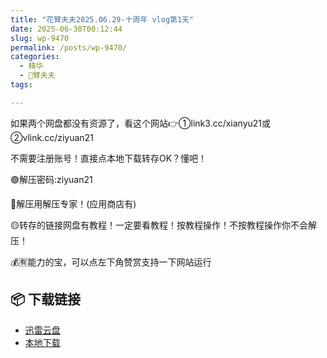 ```yaml
---
title: "花臂夫夫2025.06.29-十周年 vlog第1天"
date: 2025-06-30T00:12:44
slug: wp-9470
permalink: /posts/wp-9470/
categories:
  - 精华
  - 🌸臂夫夫
tags:

---
```


如果两个网盘都没有资源了，看这个网站👉①link3.cc/xianyu21或②vlink.cc/ziyuan21

不需要注册账号！直接点本地下载转存OK？懂吧！

🟢解压密码:ziyuan21

🔵解压用解压专家！(应用商店有)

🟡转存的链接网盘有教程！一定要看教程！按教程操作！不按教程操作你不会解压！

💰🈶能力的宝，可以点左下角赞赏支持一下网站运行

## 📦 下载链接
- [迅雷云盘](https://blziyuan21.com/pay-download/9470?key=a9df5fd811&down_id=0)
- [本地下载](https://blziyuan21.com/pay-download/9470?key=a9df5fd811&down_id=1)

